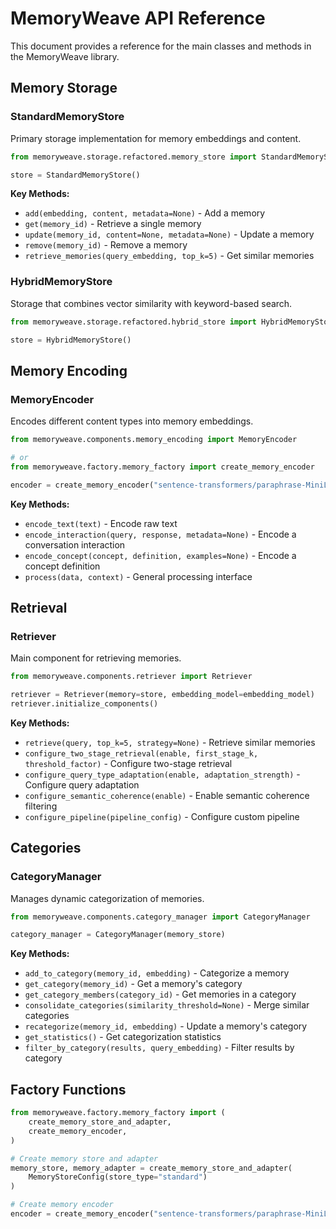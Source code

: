 # MemoryWeave API Reference

This document provides a reference for the main classes and methods in the MemoryWeave library.

## Memory Storage

### StandardMemoryStore

Primary storage implementation for memory embeddings and content.

```python
from memoryweave.storage.refactored.memory_store import StandardMemoryStore

store = StandardMemoryStore()
```

**Key Methods:**

- `add(embedding, content, metadata=None)` - Add a memory
- `get(memory_id)` - Retrieve a single memory
- `update(memory_id, content=None, metadata=None)` - Update a memory
- `remove(memory_id)` - Remove a memory
- `retrieve_memories(query_embedding, top_k=5)` - Get similar memories

### HybridMemoryStore

Storage that combines vector similarity with keyword-based search.

```python
from memoryweave.storage.refactored.hybrid_store import HybridMemoryStore

store = HybridMemoryStore()
```

## Memory Encoding

### MemoryEncoder

Encodes different content types into memory embeddings.

```python
from memoryweave.components.memory_encoding import MemoryEncoder

# or
from memoryweave.factory.memory_factory import create_memory_encoder

encoder = create_memory_encoder("sentence-transformers/paraphrase-MiniLM-L6-v2")
```

**Key Methods:**

- `encode_text(text)` - Encode raw text
- `encode_interaction(query, response, metadata=None)` - Encode a conversation interaction
- `encode_concept(concept, definition, examples=None)` - Encode a concept definition
- `process(data, context)` - General processing interface

## Retrieval

### Retriever

Main component for retrieving memories.

```python
from memoryweave.components.retriever import Retriever

retriever = Retriever(memory=store, embedding_model=embedding_model)
retriever.initialize_components()
```

**Key Methods:**

- `retrieve(query, top_k=5, strategy=None)` - Retrieve similar memories
- `configure_two_stage_retrieval(enable, first_stage_k, threshold_factor)` - Configure two-stage retrieval
- `configure_query_type_adaptation(enable, adaptation_strength)` - Configure query adaptation
- `configure_semantic_coherence(enable)` - Enable semantic coherence filtering
- `configure_pipeline(pipeline_config)` - Configure custom pipeline

## Categories

### CategoryManager

Manages dynamic categorization of memories.

```python
from memoryweave.components.category_manager import CategoryManager

category_manager = CategoryManager(memory_store)
```

**Key Methods:**

- `add_to_category(memory_id, embedding)` - Categorize a memory
- `get_category(memory_id)` - Get a memory's category
- `get_category_members(category_id)` - Get memories in a category
- `consolidate_categories(similarity_threshold=None)` - Merge similar categories
- `recategorize(memory_id, embedding)` - Update a memory's category
- `get_statistics()` - Get categorization statistics
- `filter_by_category(results, query_embedding)` - Filter results by category

## Factory Functions

```python
from memoryweave.factory.memory_factory import (
    create_memory_store_and_adapter,
    create_memory_encoder,
)

# Create memory store and adapter
memory_store, memory_adapter = create_memory_store_and_adapter(
    MemoryStoreConfig(store_type="standard")
)

# Create memory encoder
encoder = create_memory_encoder("sentence-transformers/paraphrase-MiniLM-L6-v2")
```
